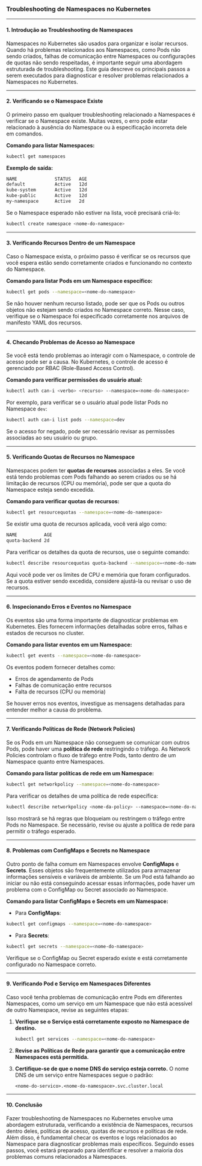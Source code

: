 ### Troubleshooting de Namespaces no Kubernetes

---

#### 1. **Introdução ao Troubleshooting de Namespaces**

Namespaces no Kubernetes são usados para organizar e isolar recursos. Quando há problemas relacionados aos Namespaces, como Pods não sendo criados, falhas de comunicação entre Namespaces ou configurações de quotas não sendo respeitadas, é importante seguir uma abordagem estruturada de troubleshooting. Este guia descreve os principais passos a serem executados para diagnosticar e resolver problemas relacionados a Namespaces no Kubernetes.

---

#### 2. **Verificando se o Namespace Existe**

O primeiro passo em qualquer troubleshooting relacionado a Namespaces é verificar se o Namespace existe. Muitas vezes, o erro pode estar relacionado à ausência do Namespace ou à especificação incorreta dele em comandos.

**Comando para listar Namespaces:**

```bash
kubectl get namespaces
```

**Exemplo de saída:**

```bash
NAME              STATUS   AGE
default           Active   12d
kube-system       Active   12d
kube-public       Active   12d
my-namespace      Active   2d
```

Se o Namespace esperado não estiver na lista, você precisará criá-lo:

```bash
kubectl create namespace <nome-do-namespace>
```

---

#### 3. **Verificando Recursos Dentro de um Namespace**

Caso o Namespace exista, o próximo passo é verificar se os recursos que você espera estão sendo corretamente criados e funcionando no contexto do Namespace.

**Comando para listar Pods em um Namespace específico:**

```bash
kubectl get pods --namespace=<nome-do-namespace>
```

Se não houver nenhum recurso listado, pode ser que os Pods ou outros objetos não estejam sendo criados no Namespace correto. Nesse caso, verifique se o Namespace foi especificado corretamente nos arquivos de manifesto YAML dos recursos.

---

#### 4. **Checando Problemas de Acesso ao Namespace**

Se você está tendo problemas ao interagir com o Namespace, o controle de acesso pode ser a causa. No Kubernetes, o controle de acesso é gerenciado por RBAC (Role-Based Access Control).

**Comando para verificar permissões do usuário atual:**

```bash
kubectl auth can-i <verbo> <recurso> --namespace=<nome-do-namespace>
```

Por exemplo, para verificar se o usuário atual pode listar Pods no Namespace `dev`:

```bash
kubectl auth can-i list pods --namespace=dev
```

Se o acesso for negado, pode ser necessário revisar as permissões associadas ao seu usuário ou grupo.

---

#### 5. **Verificando Quotas de Recursos no Namespace**

Namespaces podem ter **quotas de recursos** associadas a eles. Se você está tendo problemas com Pods falhando ao serem criados ou se há limitação de recursos (CPU ou memória), pode ser que a quota do Namespace esteja sendo excedida.

**Comando para verificar quotas de recursos:**

```bash
kubectl get resourcequotas --namespace=<nome-do-namespace>
```

Se existir uma quota de recursos aplicada, você verá algo como:

```bash
NAME          AGE
quota-backend 2d
```

Para verificar os detalhes da quota de recursos, use o seguinte comando:

```bash
kubectl describe resourcequotas quota-backend --namespace=<nome-do-namespace>
```

Aqui você pode ver os limites de CPU e memória que foram configurados. Se a quota estiver sendo excedida, considere ajustá-la ou revisar o uso de recursos.

---

#### 6. **Inspecionando Erros e Eventos no Namespace**

Os eventos são uma forma importante de diagnosticar problemas em Kubernetes. Eles fornecem informações detalhadas sobre erros, falhas e estados de recursos no cluster.

**Comando para listar eventos em um Namespace:**

```bash
kubectl get events --namespace=<nome-do-namespace>
```

Os eventos podem fornecer detalhes como:

- Erros de agendamento de Pods
- Falhas de comunicação entre recursos
- Falta de recursos (CPU ou memória)

Se houver erros nos eventos, investigue as mensagens detalhadas para entender melhor a causa do problema.

---

#### 7. **Verificando Políticas de Rede (Network Policies)**

Se os Pods em um Namespace não conseguem se comunicar com outros Pods, pode haver uma **política de rede** restringindo o tráfego. As Network Policies controlam o fluxo de tráfego entre Pods, tanto dentro de um Namespace quanto entre Namespaces.

**Comando para listar políticas de rede em um Namespace:**

```bash
kubectl get networkpolicy --namespace=<nome-do-namespace>
```

Para verificar os detalhes de uma política de rede específica:

```bash
kubectl describe networkpolicy <nome-da-policy> --namespace=<nome-do-namespace>
```

Isso mostrará se há regras que bloqueiam ou restringem o tráfego entre Pods no Namespace. Se necessário, revise ou ajuste a política de rede para permitir o tráfego esperado.

---

#### 8. **Problemas com ConfigMaps e Secrets no Namespace**

Outro ponto de falha comum em Namespaces envolve **ConfigMaps** e **Secrets**. Esses objetos são frequentemente utilizados para armazenar informações sensíveis e variáveis de ambiente. Se um Pod está falhando ao iniciar ou não está conseguindo acessar essas informações, pode haver um problema com o ConfigMap ou Secret associado ao Namespace.

**Comando para listar ConfigMaps e Secrets em um Namespace:**

- Para **ConfigMaps**:

```bash
kubectl get configmaps --namespace=<nome-do-namespace>
```

- Para **Secrets**:

```bash
kubectl get secrets --namespace=<nome-do-namespace>
```

Verifique se o ConfigMap ou Secret esperado existe e está corretamente configurado no Namespace correto.

---

#### 9. **Verificando Pod e Serviço em Namespaces Diferentes**

Caso você tenha problemas de comunicação entre Pods em diferentes Namespaces, como um serviço em um Namespace que não está acessível de outro Namespace, revise as seguintes etapas:

1. **Verifique se o Serviço está corretamente exposto no Namespace de destino.**
   
   ```bash
   kubectl get services --namespace=<nome-do-namespace>
   ```

2. **Revise as Políticas de Rede para garantir que a comunicação entre Namespaces está permitida.**

3. **Certifique-se de que o nome DNS do serviço esteja correto.** O nome DNS de um serviço entre Namespaces segue o padrão:

   ```
   <nome-do-servico>.<nome-do-namespace>.svc.cluster.local
   ```

---

#### 10. **Conclusão**

Fazer troubleshooting de Namespaces no Kubernetes envolve uma abordagem estruturada, verificando a existência de Namespaces, recursos dentro deles, políticas de acesso, quotas de recursos e políticas de rede. Além disso, é fundamental checar os eventos e logs relacionados ao Namespace para diagnosticar problemas mais específicos. Seguindo esses passos, você estará preparado para identificar e resolver a maioria dos problemas comuns relacionados a Namespaces.